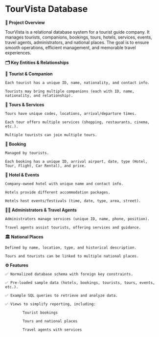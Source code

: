 # TourVista Database


**📌 Project Overview**

TourVista is a relational database system for a tourist guide company.
It manages tourists, companions, bookings, tours, hotels, services, events, travel agents, administrators, and national places.
The goal is to ensure smooth operations, efficient management, and memorable travel experiences.

**🗂 Key Entities & Relationships**

**🧍 Tourist & Companion**

    Each tourist has a unique ID, name, nationality, and contact info.
    
    Tourists may bring multiple companions (each with ID, name, nationality, and relationship).

**🚌 Tours & Services**

    Tours have unique codes, locations, arrival/departure times.
    
    Each tour offers multiple services (shopping, restaurants, cinema, etc.).
    
    Multiple tourists can join multiple tours.

**📑 Booking**

    Managed by tourists.
    
    Each booking has a unique ID, arrival airport, date, type (Hotel, Tour, Flight, Car Rental), and price.

**🏨 Hotel & Events**

    Company-owned hotel with unique name and contact info.
    
    Hotels provide different accommodation packages.
    
    Hotels host events/festivals (time, date, type, area, street).

**👨‍💼 Administrators & Travel Agents**

    Administrators manage services (unique ID, name, phone, position).
    
    Travel agents assist tourists, offering services and guidance.

**🏛 National Places**
    
    Defined by name, location, type, and historical description.
    
    Tours and tourists can be linked to multiple national places.

**⚙️ Features**

    ✅ Normalized database schema with foreign key constraints.
    
    ✅ Pre-loaded sample data (hotels, bookings, tourists, tours, events, etc.).
    
    ✅ Example SQL queries to retrieve and analyze data.
    
    ✅ Views to simplify reporting, including:
    
            Tourist bookings
            
            Tours and national places
            
            Travel agents with services
